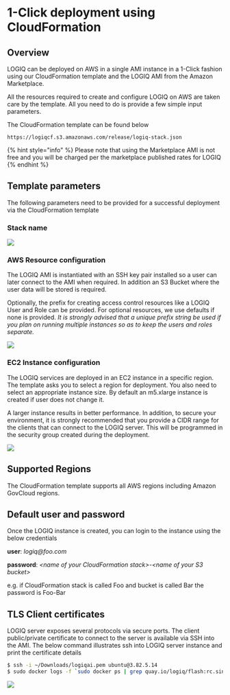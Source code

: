 # 1-Click deployment using CloudFormation

## Overview <a id="overview"></a>

LOGIQ can be deployed on AWS in a single AMI instance in a 1-Click fashion using our CloudFormation template and the LOGIQ AMI from the Amazon Marketplace.

All the resources required to create and configure LOGIQ on AWS are taken care by the template. All you need to do is provide a few simple input parameters.

The CloudFormation template can be found below

```text
https://logiqcf.s3.amazonaws.com/release/logiq-stack.json
```

{% hint style="info" %}
Please note that using the Marketplace AMI is not free and you will be charged per the marketplace published rates for LOGIQ
{% endhint %}

## Template parameters <a id="template-parameters"></a>

The following parameters need to be provided for a successful deployment via the CloudFormation template

### Stack name <a id="stack-name"></a>

![](https://blobscdn.gitbook.com/v0/b/gitbook-28427.appspot.com/o/assets%2F-LmzGprckLqwd5v6bs6m%2F-Ly4bERo8hA6sD8wcsA0%2F-Ly4dGdKGVgj3czze5PD%2FScreen%20Shot%202020-01-08%20at%206.50.43%20AM.png?alt=media&token=d3f5b8f2-6415-48ba-91de-9a3ae383084e)

### AWS Resource configuration <a id="aws-resource-configuration"></a>

The LOGIQ AMI is instantiated with an SSH key pair installed so a user can later connect to the AMI when required. In addition an S3 Bucket where the user data will be stored is required.

Optionally, the prefix for creating access control resources like a LOGIQ User and Role can be provided. For optional resources, we use defaults if none is provided. _It is strongly advised that a unique prefix string be used if you plan on running multiple instances so as to keep the users and roles separate._

![](https://blobscdn.gitbook.com/v0/b/gitbook-28427.appspot.com/o/assets%2F-LmzGprckLqwd5v6bs6m%2F-Ly4bERo8hA6sD8wcsA0%2F-Ly4dSsi70LCGJEeB_wG%2FScreen%20Shot%202020-01-08%20at%206.51.13%20AM.png?alt=media&token=14dfeb26-7038-459e-9215-3fa60f1152da)

### EC2 Instance configuration <a id="ec2-instance-configuration"></a>

The LOGIQ services are deployed in an EC2 instance in a specific region. The template asks you to select a region for deployment. You also need to select an appropriate instance size. By default an m5.xlarge instance is created if user does not change it.

A larger instance results in better performance. In addition, to secure your environment, it is strongly recommended that you provide a CIDR range for the clients that can connect to the LOGIQ server. This will be programmed in the security group created during the deployment.

![](https://blobscdn.gitbook.com/v0/b/gitbook-28427.appspot.com/o/assets%2F-LmzGprckLqwd5v6bs6m%2F-Ly4bERo8hA6sD8wcsA0%2F-Ly4eLENrOpRiD7BiWxg%2FScreen%20Shot%202020-01-08%20at%206.51.23%20AM.png?alt=media&token=ea257f62-f625-48a9-83c1-84315b9808e5)

## Supported Regions <a id="supported-regions"></a>

The CloudFormation template supports all AWS regions including Amazon GovCloud regions.

## Default user and password <a id="default-user-and-password"></a>

Once the LOGIQ instance is created, you can login to the instance using the below credentials

**user**: _logiq@foo.com_

**password**: _&lt;name of your CloudFormation stack&gt;-&lt;name of your S3 bucket&gt;_

e.g. if CloudFormation stack is called Foo and bucket is called Bar the password is Foo-Bar

## TLS Client certificates <a id="tls-client-certificates"></a>

LOGIQ server exposes several protocols via secure ports. The client public/private certificate to connect to the server is available via SSH into the AMI. The below command illustrates ssh into LOGIQ server instance and print the certificate details

```bash
$ ssh -i ~/Downloads/logiqai.pem ubuntu@3.82.5.14
$ sudo docker logs -f `sudo docker ps | grep quay.io/logiq/flash:rc.singlecontainer | awk '{ printf $1 }'
```

![](https://blobscdn.gitbook.com/v0/b/gitbook-28427.appspot.com/o/assets%2F-LmzGprckLqwd5v6bs6m%2F-Ly5NJ5w66w11HLmRxV8%2F-Ly5RZRmsx1pUhW089ZS%2FScreen%20Shot%202020-01-08%20at%2010.36.41%20AM.png?alt=media&token=76ed9f91-3a66-4d87-8702-843f1905faff)

